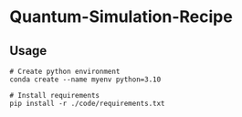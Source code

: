 # Quantum-Simulation-Recipe

<!-- ![Figure](./figs/idea.png) -->


## Usage 
<!-- - Create python environment `conda create --name myenv python=3.10`
- Install requirements `pip install -r ./code/requirements.txt` -->
```
# Create python environment
conda create --name myenv python=3.10 

# Install requirements
pip install -r ./code/requirements.txt 
```

<!-- ### Requirements
- qiskit version == 
- openfermion
- python (version = 3.10), numpy, scipy, matplotlib, jax -->
